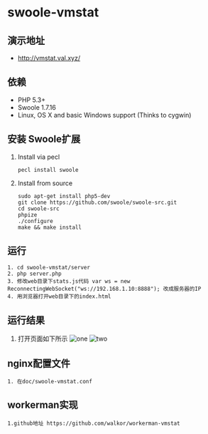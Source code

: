 # swoole-vmstat

## 演示地址
* http://vmstat.val.xyz/

## 依赖

* PHP 5.3+
* Swoole 1.7.16
* Linux, OS X and basic Windows support (Thinks to cygwin)

## 安装 Swoole扩展

1. Install via pecl
    
    ```
    pecl install swoole
    ```

2. Install from source

    ```
    sudo apt-get install php5-dev
    git clone https://github.com/swoole/swoole-src.git
    cd swoole-src
    phpize
    ./configure
    make && make install
    ```
    
## 运行

	1. cd swoole-vmstat/server
	2. php server.php
	3. 修改web目录下stats.js代码 var ws = new ReconnectingWebSocket("ws://192.168.1.10:8888"); 改成服务器的IP
	4. 用浏览器打开web目录下的index.html

## 运行结果

1. 打开页面如下所示
![one](https://raw.githubusercontent.com/smalleyes/swoole-vmstat/master/doc/vmstat-web.png)
![two](https://raw.githubusercontent.com/smalleyes/swoole-vmstat/master/doc/vmstat-web1.png)

## nginx配置文件

	1. 在doc/swoole-vmstat.conf
## workerman实现
	1.github地址 https://github.com/walkor/workerman-vmstat
